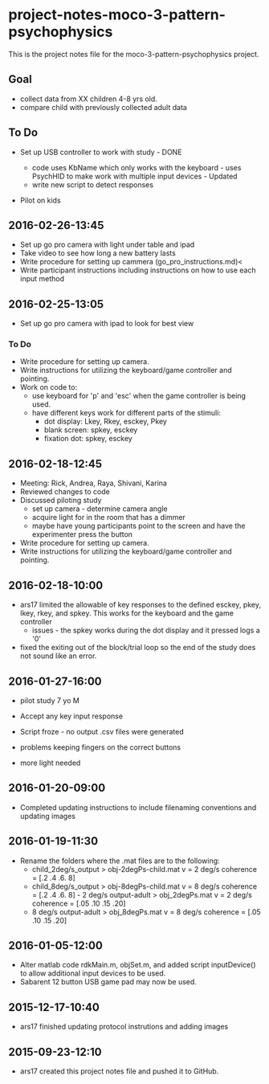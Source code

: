 # project-notes-moco-3-pattern-psychophysics

This is the project notes file for the moco-3-pattern-psychophysics project.

## Goal
- collect data from XX children 4-8 yrs old.
- compare child with previously collected adult data

## To Do
- Set up USB controller to work with study - DONE
  - code uses KbName which only works with the keyboard - uses PsychHID to make work with multiple input devices - Updated
  - write new script to detect responses
  
- Pilot on kids

## 2016-02-26-13:45
- Set up go pro camera with light under table and ipad
- Take video to see how long a new battery lasts
- Write procedure for setting up cammera (go_pro_instructions.md)<
- Write participant instructions including instructions on how to use each input method
## 2016-02-25-13:05
- Set up go pro camera with ipad to look for best view

### To Do
- Write procedure for setting up camera.  
- Write instructions for utilizing the keyboard/game controller and pointing. 
- Work on code to:  
   - use keyboard for 'p' and 'esc' when the game controller is being used.
   - have different keys work for different parts of the stimuli:
      - dot display: Lkey, Rkey, esckey, Pkey
      - blank screen: spkey, esckey
      - fixation dot: spkey, esckey
   
## 2016-02-18-12:45
- Meeting: Rick, Andrea, Raya, Shivani, Karina  
- Reviewed changes to code  
- Discussed piloting study  
   - set up camera - determine camera angle  
   - acquire light for in the room that has a dimmer  
   - maybe have young participants point to the screen and have the experimenter press the button  
- Write procedure for setting up camera.  
- Write instructions for utilizing the keyboard/game controller and pointing.   
  	
## 2016-02-18-10:00
- ars17 limited the allowable of key responses to the defined esckey, pkey, lkey, rkey, and spkey. This works for the keyboard and the game controller
	- issues - the spkey works during the dot display and it pressed logs a '0' 
- fixed the exiting out of the block/trial loop so the end of the study does not sound like an error.

## 2016-01-27-16:00
- pilot study 7 yo M

- Accept any key input response
- Script froze - no output .csv files were generated
- problems keeping fingers on the correct buttons
- more light needed

## 2016-01-20-09:00
- Completed updating instructions to include filenaming conventions and updating images 

## 2016-01-19-11:30
- Rename the folders where the .mat files are to the following:  
	- child_2deg/s_output > obj-2degPs-child.mat    v = 2 deg/s   coherence = [.2 .4 .6. 8]  
	- child_8deg/s_output > obj-8degPs-child.mat    v = 8 deg/s   coherence = [.2 .4 .6. 8]  	- 2 deg/s output-adult > obj_2degPs.mat	     v = 2 deg/s    coherence = [.05 .10 .15 .20]  
 	- 8 deg/s output-adult > obj_8degPs.mat	     v = 8 deg/s    coherence = [.05 .10 .15 .20] 

## 2016-01-05-12:00
- Alter matlab code rdkMain.m, objSet.m, and added script inputDevice() to allow additional input devices to be used.
- Sabarent 12 button USB game pad may now be used.

## 2015-12-17-10:40

- ars17 finished updating protocol instrutions and adding images


## 2015-09-23-12:10

- ars17 created this project notes file and pushed it to GitHub.






